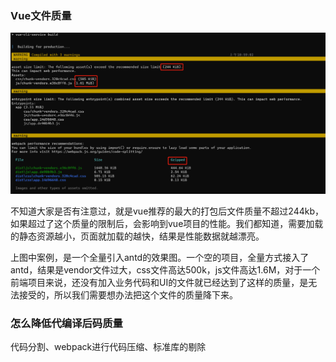 ### Vue文件质量

![vue推荐打包后文件最大质量为244kb](../../public/images/i45.png)

不知道大家是否有注意过，就是vue推荐的最大的打包后文件质量不超过244kb，如果超过了这个质量的限制后，会影响到vue项目的性能。我们都知道，需要加载的静态资源越小，页面就加载的越快，结果是性能数据就越漂亮。

上图中案例，是一个全量引入antd的效果图。一个空的项目，全量方式接入了antd，结果是vendor文件过大，css文件高达500k，js文件高达1.6M，对于一个前端项目来说，还没有加入业务代码和UI的文件就已经达到了这样的质量，是无法接受的，所以我们需要想办法把这个文件的质量降下来。

### 怎么降低代编译后码质量

代码分割、webpack进行代码压缩、标准库的剔除